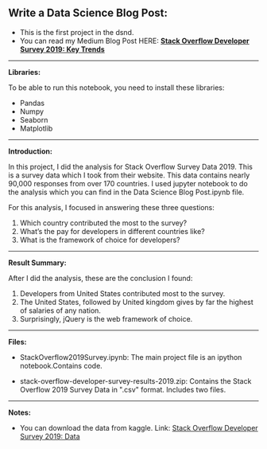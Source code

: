 ## Write a Data Science Blog Post:
- This is the first project in the dsnd.
- You can read my Medium Blog Post HERE: **[Stack Overflow Developer Survey 2019: Key Trends](https://medium.com/@DhananjayYelwande/stack-overflow-developer-survey-2019-key-trends-9042f73d5acc)**

----

**Libraries:**

To be able to run this notebook, you need to install these libraries:
- Pandas
- Numpy
- Seaborn
- Matplotlib

-----

**Introduction:**

In this project, I did the analysis for Stack Overflow Survey Data 2019. This is a survey data which I took from their website. This data contains nearly 90,000 responses from over 170 countries. I used jupyter notebook to do the analysis which you can find in the Data Science Blog Post.ipynb file.

For this analysis, I focused in answering these three questions:
1. Which country contributed the most to the survey?
2. What’s the pay for developers in different countries like?
3. What is the framework of choice for developers?

-----

**Result Summary:**

After I did the analysis, these are the conclusion I found:
1. Developers from United States contributed most to the survey.
2. The United States, followed by United kingdom gives by far the highest of salaries of any nation.
3. Surprisingly, jQuery is the web framework of choice.

-----

**Files:**
- StackOverflow2019Survey.ipynb: The main project file is an ipython notebook.Contains code.

- stack-overflow-developer-survey-results-2019.zip: Contains the Stack Overflow 2019 Survey Data in ".csv" format. Includes two files.

-----

**Notes:**

- You can download the data from kaggle. Link: [Stack Overflow Developer Survey 2019: Data](https://www.kaggle.com/mchirico/stack-overflow-developer-survey-results-2019)
